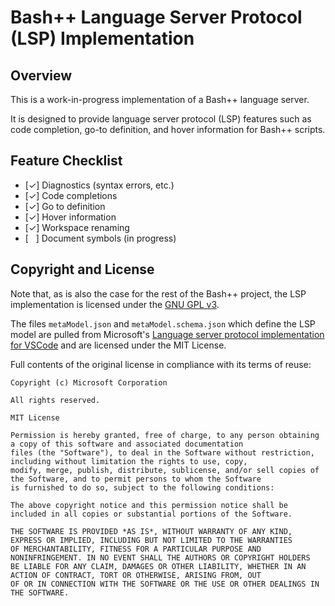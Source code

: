 # Bash++ Language Server Protocol (LSP) Implementation

## Overview

This is a work-in-progress implementation of a Bash++ language server.

It is designed to provide language server protocol (LSP) features such as code completion, go-to definition, and hover information for Bash++ scripts.

## Feature Checklist

- [&#10003;] Diagnostics (syntax errors, etc.)
- [&#10003;] Code completions
- [&#10003;] Go to definition
- [&#10003;] Hover information
- [&#10003;] Workspace renaming
- [ &nbsp; ] Document symbols (in progress)

## Copyright and License

Note that, as is also the case for the rest of the Bash++ project, the LSP implementation is licensed under the [GNU GPL v3](https://www.gnu.org/licenses/gpl-3.0.en.html).

The files `metaModel.json` and `metaModel.schema.json` which define the LSP model are pulled from Microsoft's [Language server protocol implementation for VSCode](https://github.com/microsoft/vscode-languageserver-node) and are licensed under the MIT License.

Full contents of the original license in compliance with its terms of reuse:

```
Copyright (c) Microsoft Corporation

All rights reserved.

MIT License

Permission is hereby granted, free of charge, to any person obtaining a copy of this software and associated documentation
files (the "Software"), to deal in the Software without restriction, including without limitation the rights to use, copy,
modify, merge, publish, distribute, sublicense, and/or sell copies of the Software, and to permit persons to whom the Software
is furnished to do so, subject to the following conditions:

The above copyright notice and this permission notice shall be included in all copies or substantial portions of the Software.

THE SOFTWARE IS PROVIDED *AS IS*, WITHOUT WARRANTY OF ANY KIND, EXPRESS OR IMPLIED, INCLUDING BUT NOT LIMITED TO THE WARRANTIES
OF MERCHANTABILITY, FITNESS FOR A PARTICULAR PURPOSE AND NONINFRINGEMENT. IN NO EVENT SHALL THE AUTHORS OR COPYRIGHT HOLDERS
BE LIABLE FOR ANY CLAIM, DAMAGES OR OTHER LIABILITY, WHETHER IN AN ACTION OF CONTRACT, TORT OR OTHERWISE, ARISING FROM, OUT
OF OR IN CONNECTION WITH THE SOFTWARE OR THE USE OR OTHER DEALINGS IN THE SOFTWARE.
```
